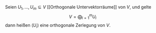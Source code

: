 Seien $U_1, ..., U_m \subseteq V$ [[Orthogonale Untervektorräume]] von $V$, und gelte
$$V = \bigoplus_{i = 1}^m U_i$$
dann heißen $(U_i)$ eine orthogonale Zerlegung von $V$.